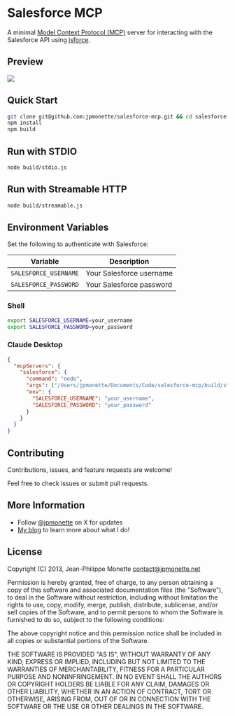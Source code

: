 # Salesforce MCP

A minimal [Model Context Protocol (MCP)](https://github.com/modelcontextprotocol/sdk) server for interacting with the Salesforce API using [jsforce](https://jsforce.github.io/).

## Preview

![](https://github.com/user-attachments/assets/33e245c6-710a-45a5-af4b-bb0e7b3fe153)

## Quick Start

```sh
git clone git@github.com:jpmonette/salesforce-mcp.git && cd salesforce-mcp
npm install
npm build
```

## Run with STDIO

```sh
node build/stdio.js
```

## Run with Streamable HTTP

```sh
node build/streamable.js
```

## Environment Variables

Set the following to authenticate with Salesforce:

| Variable              | Description              |
| --------------------- | ------------------------ |
| `SALESFORCE_USERNAME` | Your Salesforce username |
| `SALESFORCE_PASSWORD` | Your Salesforce password |

### Shell

```sh
export SALESFORCE_USERNAME=your_username
export SALESFORCE_PASSWORD=your_password
```

### Claude Desktop

```json
{
  "mcpServers": {
    "salesforce": {
      "command": "node",
      "args": ["/Users/jpmonette/Documents/Code/salesforce-mcp/build/stdio.js"],
      "env": {
        "SALESFORCE_USERNAME": "your_username",
        "SALESFORCE_PASSWORD": "your_password"
      }
    }
  }
}
```

## Contributing

Contributions, issues, and feature requests are welcome!

Feel free to check issues or submit pull requests.

## More Information

- Follow [@jpmonette](https://x.com/jpmonette) on X for updates
- [My blog](http://blogue.jpmonette.net/) to learn more about what I do!

## License

Copyright (C) 2013, Jean-Philippe Monette <contact@jpmonette.net>

Permission is hereby granted, free of charge, to any person obtaining a copy of this software and associated documentation files (the "Software"), to deal in the Software without restriction, including without limitation the rights to use, copy, modify, merge, publish, distribute, sublicense, and/or sell copies of the Software, and to permit persons to whom the Software is furnished to do so, subject to the following conditions:

The above copyright notice and this permission notice shall be included in all copies or substantial portions of the Software.

THE SOFTWARE IS PROVIDED "AS IS", WITHOUT WARRANTY OF ANY KIND, EXPRESS OR IMPLIED, INCLUDING BUT NOT LIMITED TO THE WARRANTIES OF MERCHANTABILITY, FITNESS FOR A PARTICULAR PURPOSE AND NONINFRINGEMENT. IN NO EVENT SHALL THE AUTHORS OR COPYRIGHT HOLDERS BE LIABLE FOR ANY CLAIM, DAMAGES OR OTHER LIABILITY, WHETHER IN AN ACTION OF CONTRACT, TORT OR OTHERWISE, ARISING FROM, OUT OF OR IN CONNECTION WITH THE SOFTWARE OR THE USE OR OTHER DEALINGS IN THE SOFTWARE.
